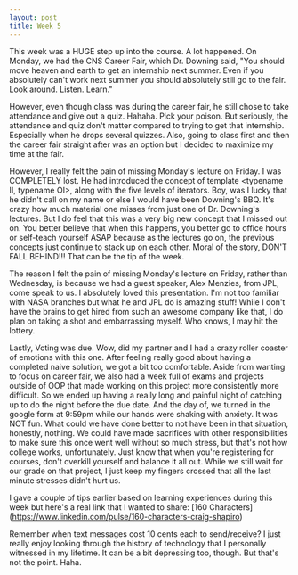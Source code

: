 ```yaml
---
layout: post
title: Week 5
---
```

This week was a HUGE step up into the course. A lot happened. On Monday, we had the CNS Career Fair, which Dr. Downing said, "You should move heaven and earth to get an internship next summer. Even if you absolutely can't work next summer you should absolutely still go to the fair. Look around. Listen. Learn."

However, even though class was during the career fair, he still chose to take attendance and give out a quiz. Hahaha. Pick your poison. But seriously, the attendance and quiz don't matter compared to trying to get that internship. Especially when he drops several quizzes. Also, going to class first and then the career fair straight after was an option but I decided to maximize my time at the fair.

However, I really felt the pain of missing Monday's lecture on Friday. I was COMPLETELY lost. He had introduced the concept of template <typename II, typename OI>, along with the five levels of iterators. Boy, was I lucky that he didn't call on my name or else I would have been Downing's BBQ. It's crazy how much material one misses from just one of Dr. Downing's lectures. But I do feel that this was a very big new concept that I missed out on. You better believe that when this happens, you better go to office hours or self-teach yourself ASAP because as the lectures go on, the previous concepts just continue to stack up on each other. Moral of the story, DON'T FALL BEHIND!!! That can be the tip of the week.

The reason I felt the pain of missing Monday's lecture on Friday, rather than Wednesday, is because we had a guest speaker, Alex Menzies, from JPL, come speak to us. I absolutely loved this presentation. I'm not too familiar with NASA branches but what he and JPL do is amazing stuff! While I don't have the brains to get hired from such an awesome company like that, I do plan on taking a shot and embarrassing myself. Who knows, I may hit the lottery.

Lastly, Voting was due. Wow, did my partner and I had a crazy roller coaster of emotions with this one. After feeling really good about having a completed naive solution, we got a bit too comfortable. Aside from wanting to focus on career fair, we also had a week full of exams and projects outside of OOP that made working on this project more consistently more difficult. So we ended up having a really long and painful night of catching up to do the night before the due date. And the day of, we turned in the google form at 9:59pm while our hands were shaking with anxiety. It was NOT fun. What could we have done better to not have been in that situation, honestly, nothing. We could have made sacrifices with other responsibilities to make sure this once went well without so much stress, but that's not how college works, unfortunately. Just know that when you're registering for courses, don't overkill yourself and balance it all out. While we still wait for our grade on that project, I just keep my fingers crossed that all the last minute stresses didn't hurt us.

I gave a couple of tips earlier based on learning experiences during this week but here's a real link that I wanted to share: [160 Characters] (https://www.linkedin.com/pulse/160-characters-craig-shapiro)

Remember when text messages cost 10 cents each to send/receive? I just really enjoy looking through the history of technology that I personally witnessed in my lifetime. It can be a bit depressing too, though. But that's not the point. Haha.
